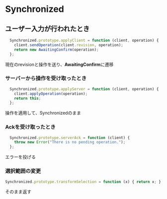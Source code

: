 # Synchronized

## ユーザー入力が行われたとき
```javascript
  Synchronized.prototype.applyClient = function (client, operation) {
    client.sendOperation(client.revision, operation);
    return new AwaitingConfirm(operation);
  };
```
現在のrevisionと操作を送り、**AwaitingConfirm**に遷移

### サーバーから操作を受け取ったとき
```javascript
  Synchronized.prototype.applyServer = function (client, operation) {
    client.applyOperation(operation);
    return this;
  };
```
操作を適用して、Synchronizedのまま

### Ackを受け取ったとき
```javascript
  Synchronized.prototype.serverAck = function (client) {
    throw new Error("There is no pending operation.");
  };
```
エラーを投げる

### 選択範囲の変更
```javascript
Synchronized.prototype.transformSelection = function (x) { return x; };
```

そのまま返す
